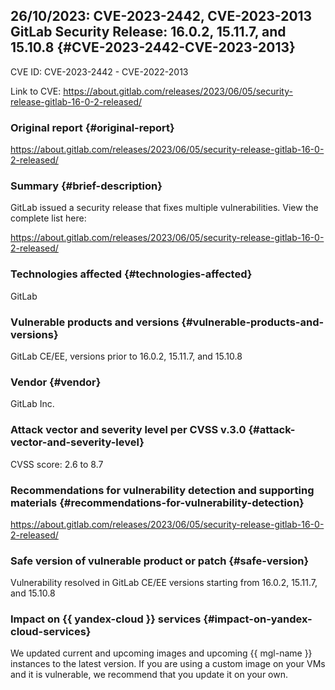## 26/10/2023: CVE-2023-2442, CVE-2023-2013 GitLab Security Release: 16.0.2, 15.11.7, and 15.10.8 {#CVE-2023-2442-CVE-2023-2013}

CVE ID: CVE-2023-2442 - CVE-2022-2013

Link to CVE: <https://about.gitlab.com/releases/2023/06/05/security-release-gitlab-16-0-2-released/>

### Original report {#original-report}

<https://about.gitlab.com/releases/2023/06/05/security-release-gitlab-16-0-2-released/>

### Summary {#brief-description}

GitLab issued a security release that fixes multiple vulnerabilities. View the complete list here:

<https://about.gitlab.com/releases/2023/06/05/security-release-gitlab-16-0-2-released/>

### Technologies affected {#technologies-affected}

GitLab

### Vulnerable products and versions {#vulnerable-products-and-versions}

GitLab CE/EE, versions prior to 16.0.2, 15.11.7, and 15.10.8

### Vendor {#vendor}

GitLab Inc.

### Attack vector and severity level per CVSS v.3.0 {#attack-vector-and-severity-level}

CVSS score: 2.6 to 8.7

### Recommendations for vulnerability detection and supporting materials  {#recommendations-for-vulnerability-detection}

<https://about.gitlab.com/releases/2023/06/05/security-release-gitlab-16-0-2-released/>

### Safe version of vulnerable product or patch {#safe-version}

Vulnerability resolved in GitLab CE/EE versions starting from 16.0.2, 15.11.7, and 15.10.8

### Impact on {{ yandex-cloud }} services {#impact-on-yandex-cloud-services}

We updated current and upcoming images and upcoming {{ mgl-name }} instances to the latest version. If you are using a custom image on your VMs and it is vulnerable, we recommend that you update it on your own.
